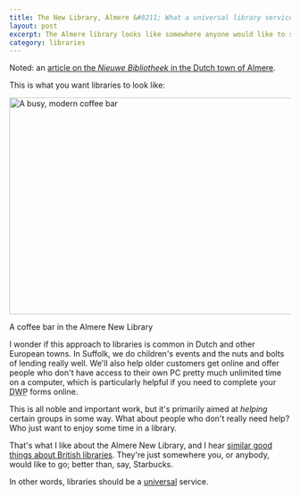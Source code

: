 ```yaml
---
title: The New Library, Almere &#8211; What a universal library service looks like
layout: post
excerpt: The Almere library looks like somewhere anyone would like to spend a few hours. That's what all libraries should be like.
category: libraries
---
```


Noted: an <a href="http://www.shareable.net/blog/how-a-new-dutch-library-smashed-attendance-records">article on the <i>Nieuwe Bibliotheek</i> in the Dutch town of Almere</a>.

This is what you want libraries to look like:

<img src="http://www.shareable.net/sites/default/files/NewLibrary2.jpg" alt="A busy, modern coffee bar" height="388" width="600">

<p class="figcaption">A coffee bar in the Almere New Library</p>

I wonder if this approach to libraries is common in Dutch and other European towns. In Suffolk, we do children's events and the nuts and bolts of lending really well. We'll also help older customers get online and offer people who don't have access to their own PC pretty much unlimited time on a computer, which is particularly helpful if you need to complete your <abbr title="Department of Work and Pensions">DWP</abbr> forms online.

This is all noble and important work, but it's primarily aimed at *helping* certain groups in some way. What about people who don't really need help? Who just want to enjoy some time in a library.

That's what I like about the Almere New Library, and I hear <a href="http://www.publiclibrariesnews.com/practitioners/big-new-libraries-manchester">similar good things about British libraries</a>. They're just somewhere you, or anybody, would like to go; better than, say, Starbucks.

In other words, libraries should be a <a href="/2014/09/in-praise-of-universality/">universal</a> service.
